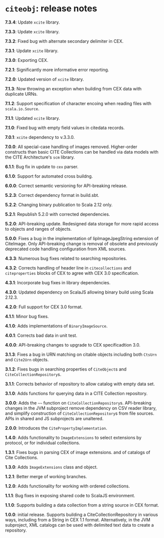 # `citeobj`: release notes

**7.3.4**:  Update `xcite` library.

**7.3.3**:  Update `xcite` library.

**7.3.2**:  Fixed bug with alternate secondary delimiter in CEX.

**7.3.1**:  Update `xcite` library.

**7.3.0**:  Exporting CEX.

**7.2.1**:  Significantly more informative error reporting.

**7.2.0**:  Updated version of `xcite` library.

**7.1.3**: Now throwing an exception when building from CEX data with duplicate URNs.

**7.1.2**:  Support specification of character encoing when reading files with `scala.io.Source`.


**7.1.1**: Updated `xcite` library.


**7.1.0**: Fixed bug with empty field values in citedata records.

**7.0.1**: `xcite` dependency to v.3.3.0.

**7.0.0**: All special-case handling of images removed.  Higher-order constructs than basic CITE Collections can be handled via data models with the CITE Architecture's `scm` library.

**6.1.1**: Bug fix in update to `cex` parser.

**6.1.0**:  Support for automated cross buildng.

**6.0.0**:  Correct semantic versioning for API-breaking release.

**5.2.3**: Correct dependency format in build.sbt.

**5.2.2**: Changing binary publication to Scala 2.12 only.

**5.2.1**: Republish 5.2.0 with corrected dependencies.

**5.2.0**: API-breaking update. Redesigned data storage for more rapid access to objects and ranges of objects.

**5.0.0**: Fixes a bug in the implementation of IipImageJpegString extension of CiteImage.  Only API-breaking change is removal of obsolete and previously deprecated code handling configuration from XML sources.

**4.3.3**: Numerous bug fixes related to searching repositories.

**4.3.2**: Corrects handling of header line in `citecollections` and `citeproperties` blocks of CEX to agree with CEX 3.0 specification.

**4.3.1**: Incorporate bug fixes in library dependencies.

**4.3.0**: Updated dependency on ScalaJS allowing binary build using Scala 2.12.3.

**4.2.0**: Full support for CEX 3.0 format.

**4.1.1**: Minor bug fixes.

**4.1.0**: Adds  implementations of `BinaryImageSource`.

**4.0.1**: Corrects bad data in unit test.

**4.0.0**:  API-breaking changes to upgrade to CEX specificadtion 3.0.

**3.1.3**: Fixes a bug in URN matching on citable objects including both `CtsUrn` and `Cite2Urn` objects.

**3.1.2**: Fixes bugs in searching properties of `CiteObject`s and `CiteCollectionRepository`s.

**3.1.1**: Corrects behavior of repository to allow catalog with empty data set.

**3.1.0**: Adds functions for querying data in a CITE Collection repository.


**3.0.0**:  Adds the `~~` function on `CiteCollectionRepository`s.  API-breaking changes in the JVM subproject remove dependency on CSV reader library, and simplify construction of `CiteCollectionRepository`s from file sources.  APIs in shared and JS subprojects are unaltered.

**2.0.0**: Introduces the `CitePropertyImplementation`.

**1.4.0**: Adds functionality to `ImageExtensions` to select extensions by protocol, or for individual collections.

**1.3.1**:  Fixes bugs in parsing CEX of image extensions. and of catalogs of Cite Collections.

**1.3.0**:  Adds `ImageExtensions` class and object.

**1.2.1**:  Better merge of working branches.

**1.2.0**: Adds functionality for working with ordered collections.

**1.1.1**: Bug fixes in exposing shared code to ScalaJS environment.

**1.1.0**: Supports building a data collection from a string source in CEX format.

**1.0.0**: initial release.  Supports building a CiteCollectionRepository in various ways, including from a String in CEX 1.1 format.  Alternatively, in the JVM subproject, XML catalogs can be used with delimited text data to create a repository.
